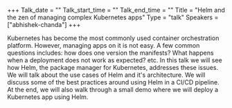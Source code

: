 +++
Talk_date = ""
Talk_start_time = ""
Talk_end_time = ""
Title = "Helm and the zen of managing complex Kubernetes apps"
Type = "talk"
Speakers = ["abhishek-chanda"]
+++

Kubernetes has become the most commonly used container orchestration platform. However, managing apps on it is not easy. A few common questions includes: how does one version the manifests? What happens when a deployment does not work as expected? etc. In this talk we will see how Helm, the package manager for Kubernetes, addresses these issues. We will talk about the use cases of Helm and it's architecture. We will discuss some of the best practices around using Helm in a CI/CD pipeline. At the end, we will also walk through a small demo where we will deploy a Kubernetes app using Helm.

